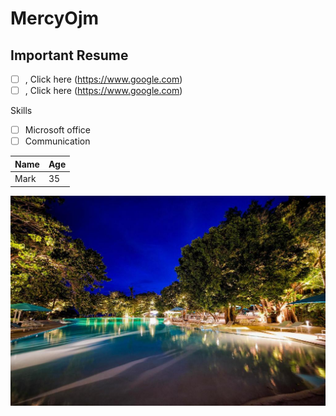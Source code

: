 # MercyOjm

## Important Resume 

- [ ] , Click here (https://www.google.com)
- [ ] , Click here (https://www.google.com)

<h>Skills<h/>
- [ ] Microsoft office 
- [ ] Communication

| Name | Age  |
| ---- |:---- |
| Mark | 35   |

![Sea side](image/Sea%20side.jpg)
